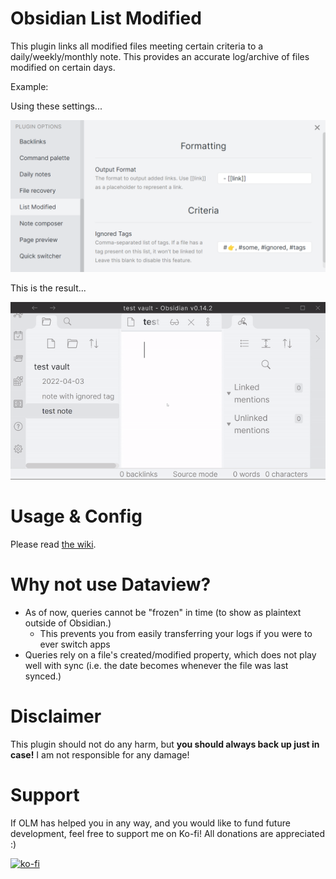 # Obsidian List Modified

This plugin links all modified files meeting certain criteria to a daily/weekly/monthly note. This provides an accurate log/archive of files modified on certain days.

Example:

Using these settings...

![plugin settings](preview/settings-preview.png)

This is the result...

![plugin demo gif](preview/obsidian-list-modified.gif)

# Usage & Config

Please read [the wiki](https://github.com/franciskafieh/obsidian-list-modified/wiki).


# Why not use Dataview?

- As of now, queries cannot be "frozen" in time (to show as plaintext outside of Obsidian.)
  - This prevents you from easily transferring your logs if you were to ever switch apps
- Queries rely on a file's created/modified property, which does not play well with sync (i.e. the date becomes whenever the file was last synced.)

# Disclaimer

This plugin should not do any harm, but **you should always back up just in case!** I am not responsible for any damage!

# Support
If OLM has helped you in any way, and you would like to fund future development, feel free to support me on Ko-fi! All donations are appreciated :)

[![ko-fi](https://ko-fi.com/img/githubbutton_sm.svg)](https://ko-fi.com/R6R7GBZLX)
